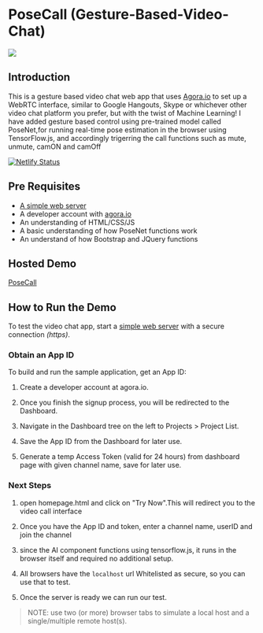 # PoseCall (Gesture-Based-Video-Chat)

![](https://miro.medium.com/max/1400/0*eTXq7zxO44dTIu-K.png)


## Introduction
This is a gesture based video chat web app that uses [Agora.io](https://www.agora.io) to set up a WebRTC interface, similar to Google Hangouts, Skype or whichever other video chat platform you prefer, but with the twist of Machine Learning! I have added gesture based control using pre-trained model called PoseNet,for running real-time pose estimation in the browser using TensorFlow.js, and accordingly trigerring the call functions such as mute, unmute, camON and camOff


[![Netlify Status](https://api.netlify.com/api/v1/badges/bbef2d65-738d-4409-834a-f6e760e9f8e6/deploy-status)](https://app.netlify.com/sites/posecall/deploys)


## Pre Requisites
- [A simple web server](https://developer.mozilla.org/en-US/docs/Learn/Common_questions/set_up_a_local_testing_server)
- A developer account with [agora.io](https://console.agora.io/)
- An understanding of HTML/CSS/JS 
- A basic understanding of how PoseNet functions work 
- An understand of how Bootstrap and JQuery functions

## Hosted Demo ##
[PoseCall](posecall.netlify.app/)

## How to Run the Demo ##
To test the video chat app, start a [simple web server](https://developer.mozilla.org/en-US/docs/Learn/Common_questions/set_up_a_local_testing_server) with a secure connection _(https)_. 

### Obtain an App ID
To build and run the sample application, get an App ID:

1. Create a developer account at agora.io. 

2. Once you finish the signup process, you will be redirected to the Dashboard.

3. Navigate in the Dashboard tree on the left to Projects > Project List.

4. Save the App ID from the Dashboard for later use.

5. Generate a temp Access Token (valid for 24 hours) from dashboard page with given channel name, save for later use.

### Next Steps
1. open homepage.html and click on "Try Now".This will redirect you to the video call interface

2. Once you have the App ID and token, enter a channel name, userID and join the channel

3. since the AI component functions using tensorflow.js, it runs in the browser itself and required no additional setup. 

4. All browsers have the `localhost` url Whitelisted as secure, so you can use that to test. 

5. Once the server is ready we can run our test.

>NOTE: use two (or more) browser tabs to simulate a local host and a single/multiple remote host(s).
